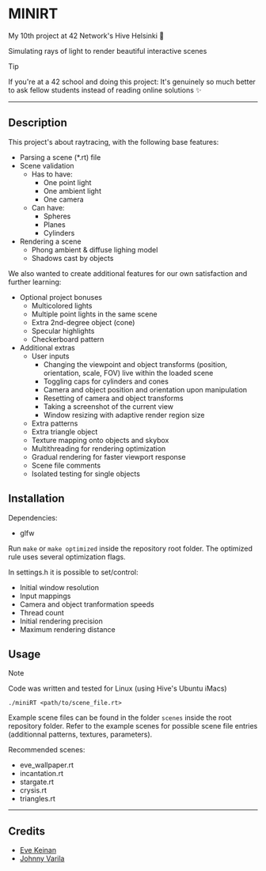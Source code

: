 # MINIRT

My 10th project at 42 Network's Hive Helsinki 🐝

Simulating rays of light to render beautiful interactive scenes

> [!TIP]
> If you're at a 42 school and doing this project: It's genuinely so much better to ask fellow students instead of reading online solutions ✨

---

## Description

This project's about raytracing, with the following base features:
- Parsing a scene (*.rt) file
- Scene validation
    - Has to have:
        - One point light
        - One ambient light
        - One camera
    - Can have:
        - Spheres
        - Planes
        - Cylinders
- Rendering a scene
    - Phong ambient & diffuse lighing model
    - Shadows cast by objects

We also wanted to create additional features for our own satisfaction and further learning:
- Optional project bonuses
    - Multicolored lights
    - Multiple point lights in the same scene
    - Extra 2nd-degree object (cone)
    - Specular highlights
    - Checkerboard pattern
- Additional extras
    - User inputs
        - Changing the viewpoint and object transforms (position, orientation, scale, FOV) live within the loaded scene
        - Toggling caps for cylinders and cones
        - Camera and object position and orientation upon manipulation
        - Resetting of camera and object transforms
        - Taking a screenshot of the current view
        - Window resizing with adaptive render region size
    - Extra patterns
    - Extra triangle object
    - Texture mapping onto objects and skybox
    - Multithreading for rendering optimization
    - Gradual rendering for faster viewport response
    - Scene file comments
    - Isolated testing for single objects

## Installation

Dependencies:
- glfw

Run `make` or `make optimized` inside the repository root folder. The optimized rule uses several optimization flags.

In settings.h it is possible to set/control:
- Initial window resolution
- Input mappings
- Camera and object tranformation speeds
- Thread count
- Initial rendering precision
- Maximum rendering distance

## Usage

> [!NOTE]
> Code was written and tested for Linux (using Hive's Ubuntu iMacs)

```./miniRT <path/to/scene_file.rt>```

Example scene files can be found in the folder `scenes` inside the root repository folder. Refer to the example
scenes for possible scene file entries (additionnal patterns, textures, parameters).

Recommended scenes:
- eve_wallpaper.rt
- incantation.rt
- stargate.rt
- crysis.rt
- triangles.rt

---

## Credits

- [Eve Keinan](https://github.com/EvAvKein)
- [Johnny Varila](https://github.com/zoni527)

